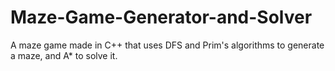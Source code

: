 # Maze-Game-Generator-and-Solver
A maze game made in C++ that uses DFS and Prim's algorithms to generate a maze, and A* to solve it.
